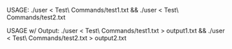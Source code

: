 USAGE: ./user < Test\ Commands/test1.txt && ./user < Test\ Commands/test2.txt

USAGE w/ Output: ./user < Test\ Commands/test1.txt > output1.txt && ./user < Test\ Commands/test2.txt > output2.txt